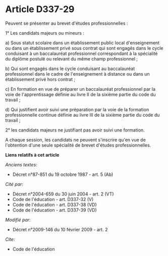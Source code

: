 # Article D337-29

Peuvent se présenter au brevet d'études professionnelles : 

1° Les candidats majeurs ou mineurs : 

a) Sous statut scolaire dans un établissement public local d'enseignement ou dans un établissement privé sous contrat qui
sont engagés dans le cycle conduisant à un baccalauréat professionnel correspondant à la spécialité du diplôme postulé ou
relevant du même champ professionnel ; 

b) Qui sont engagés dans le cycle conduisant au baccalauréat professionnel dans le cadre de l'enseignement à distance ou dans
un établissement privé hors contrat ; 

c) En formation en vue de préparer un baccalauréat professionnel par la voie de l'apprentissage définie au livre II de la
sixième partie du code du travail ; 

d) Qui justifient avoir suivi une préparation par la voie de la formation professionnelle continue définie au livre III de la
sixième partie du code du travail ; 

2° les candidats majeurs ne justifiant pas avoir suivi une formation. 

A chaque session, les candidats ne peuvent s'inscrire qu'en vue de l'obtention d'une seule spécialité de brevet d'études
professionnelles.

**Liens relatifs à cet article**

_Anciens textes_:

  - Décret n°87-851 du 19 octobre 1987 - art. 5 (Ab)

_Cité par_:

  - Décret n°2004-659 du 30 juin 2004 - art. 2 (VT)
  - Code de l'éducation - art. D337-32 (V)
  - Code de l'éducation - art. D337-38 (VD)
  - Code de l'éducation - art. D337-39 (VD)

_Modifié par_:

  - Décret n°2009-146 du 10 février 2009 - art. 2

_Cite_:

  - Code de l'éducation
